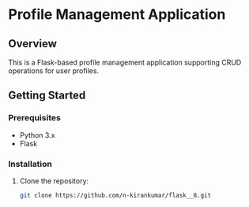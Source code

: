 # Profile Management Application

## Overview
This is a Flask-based profile management application supporting CRUD operations for user profiles.

## Getting Started

### Prerequisites
- Python 3.x
- Flask

### Installation
1. Clone the repository:
   ```bash
   git clone https://github.com/n-kirankumar/flask__8.git
